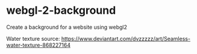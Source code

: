 # webgl-2-background
 Create a background for a website using webgl2

Water texture source: <https://www.deviantart.com/dvzzzzz/art/Seamless-water-texture-868227164>
